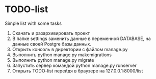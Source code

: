 # TODO-list
Simple list with some tasks
1. Скачать и разархивировать проект
2. В папке settings заменить данные в переменной DATABASE, на данные своей Postgre
базы данных.
3. Открыть консоль в директории с файлом manage.py
4. Выполнить python manage.py makemigrations
5. Выполнить python manage.py migrate
6. Запустить сервер командой python manage.py runserver
7. Открыть TODO-list перейдя в браузере на 127.0.0.1:8000/list

